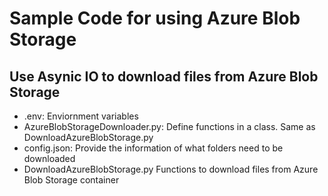 # Sample Code for using Azure Blob Storage 
## Use Asynic IO to download files from Azure Blob Storage
- .env: Enviornment variables
- AzureBlobStorageDownloader.py: Define functions in a class. Same as DownloadAzureBlobStorage.py
- config.json: Provide the information of what folders need to be downloaded
- DownloadAzureBlobStorage.py Functions to download files from Azure Blob Storage container